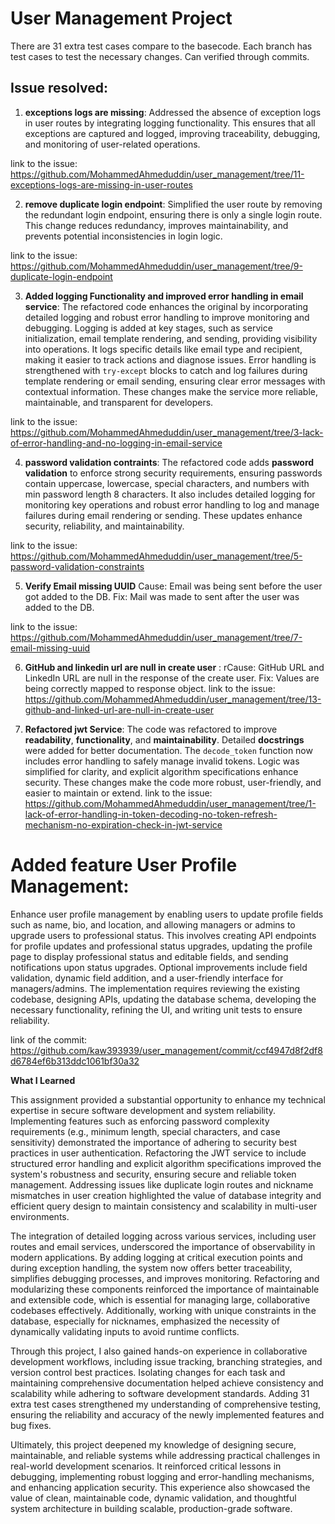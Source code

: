 
# User Management Project

There are 31 extra test cases compare to the basecode.  Each branch has test cases to test the necessary changes. Can verified through commits. 



## Issue resolved:

1. **exceptions logs are missing**: Addressed the absence of exception logs in user routes by integrating logging functionality. This ensures that all exceptions are captured and logged, improving traceability, debugging, and monitoring of user-related operations.

link to the issue: https://github.com/MohammedAhmeduddin/user_management/tree/11-exceptions-logs-are-missing-in-user-routes


2. **remove duplicate login endpoint**: Simplified the user route by removing the redundant login endpoint, ensuring there is only a single login route. This change reduces redundancy, improves maintainability, and prevents potential inconsistencies in login logic.

link to the issue: https://github.com/MohammedAhmeduddin/user_management/tree/9-duplicate-login-endpoint


3. **Added logging Functionality and improved error handling in email service**: The refactored code enhances the original by incorporating detailed logging and robust error handling to improve monitoring and debugging. Logging is added at key stages, such as service initialization, email template rendering, and sending, providing visibility into operations. It logs specific details like email type and recipient, making it easier to track actions and diagnose issues. Error handling is strengthened with `try-except` blocks to catch and log failures during template rendering or email sending, ensuring clear error messages with contextual information. These changes make the service more reliable, maintainable, and transparent for developers.

link to the issue: https://github.com/MohammedAhmeduddin/user_management/tree/3-lack-of-error-handling-and-no-logging-in-email-service


4. **password validation contraints**: The refactored code adds **password validation** to enforce strong security requirements, ensuring passwords contain uppercase, lowercase, special characters, and numbers with min password length 8 characters. It also includes detailed logging for monitoring key operations and robust error handling to log and manage failures during email rendering or sending. These updates enhance security, reliability, and maintainability.

link to the issue: https://github.com/MohammedAhmeduddin/user_management/tree/5-password-validation-constraints

5. **Verify Email missing UUID**
Cause: Email was being sent before the user got added to the DB. Fix: Mail was made to sent after the user was added to the DB.

link to the issue: https://github.com/MohammedAhmeduddin/user_management/tree/7-email-missing-uuid


6. **GitHub and linkedin url are null in create user** : rCause: GitHub URL and LinkedIn URL are null in the response of the create user. Fix: Values are being correctly mapped to response object.
link to the issue: https://github.com/MohammedAhmeduddin/user_management/tree/13-github-and-linked-url-are-null-in-create-user



7. **Refactored jwt Service**: The code was refactored to improve **readability**, **functionality**, and **maintainability**. Detailed **docstrings** were added for better documentation. The `decode_token` function now includes error handling to safely manage invalid tokens. Logic was simplified for clarity, and explicit algorithm specifications enhance security. These changes make the code more robust, user-friendly, and easier to maintain or extend.
link to the issue: https://github.com/MohammedAhmeduddin/user_management/tree/1-lack-of-error-handling-in-token-decoding-no-token-refresh-mechanism-no-expiration-check-in-jwt-service



# Added feature User Profile Management:
Enhance user profile management by enabling users to update profile fields such as name, bio, and location, and allowing managers or admins to upgrade users to professional status. This involves creating API endpoints for profile updates and professional status upgrades, updating the profile page to display professional status and editable fields, and sending notifications upon status upgrades. Optional improvements include field validation, dynamic field addition, and a user-friendly interface for managers/admins. The implementation requires reviewing the existing codebase, designing APIs, updating the database schema, developing the necessary functionality, refining the UI, and writing unit tests to ensure reliability.


link of the commit: https://github.com/kaw393939/user_management/commit/ccf4947d8f2df8d6784ef6b313ddc1061bf30a32


**What I Learned**

This assignment provided a substantial opportunity to enhance my technical expertise in secure software development and system reliability. Implementing features such as enforcing password complexity requirements (e.g., minimum length, special characters, and case sensitivity) demonstrated the importance of adhering to security best practices in user authentication. Refactoring the JWT service to include structured error handling and explicit algorithm specifications improved the system's robustness and security, ensuring secure and reliable token management. Addressing issues like duplicate login routes and nickname mismatches in user creation highlighted the value of database integrity and efficient query design to maintain consistency and scalability in multi-user environments.

The integration of detailed logging across various services, including user routes and email services, underscored the importance of observability in modern applications. By adding logging at critical execution points and during exception handling, the system now offers better traceability, simplifies debugging processes, and improves monitoring. Refactoring and modularizing these components reinforced the importance of maintainable and extensible code, which is essential for managing large, collaborative codebases effectively. Additionally, working with unique constraints in the database, especially for nicknames, emphasized the necessity of dynamically validating inputs to avoid runtime conflicts.

Through this project, I also gained hands-on experience in collaborative development workflows, including issue tracking, branching strategies, and version control best practices. Isolating changes for each task and maintaining comprehensive documentation helped achieve consistency and scalability while adhering to software development standards. Adding 31 extra test cases strengthened my understanding of comprehensive testing, ensuring the reliability and accuracy of the newly implemented features and bug fixes.

Ultimately, this project deepened my knowledge of designing secure, maintainable, and reliable systems while addressing practical challenges in real-world development scenarios. It reinforced critical lessons in debugging, implementing robust logging and error-handling mechanisms, and enhancing application security. This experience also showcased the value of clean, maintainable code, dynamic validation, and thoughtful system architecture in building scalable, production-grade software.




